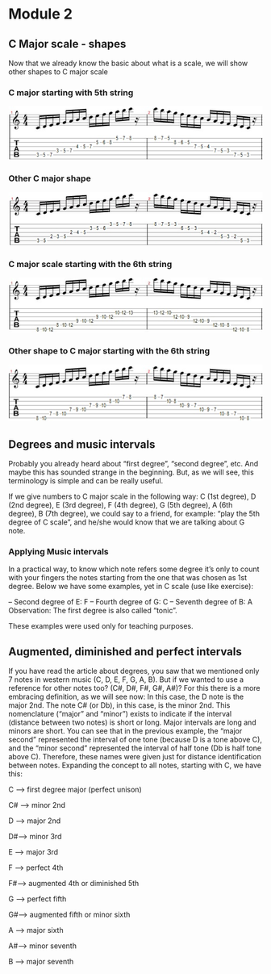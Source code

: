 # Module 2

## C Major scale - shapes

Now that we already know the basic about what is a scale, we will show other shapes to C major scale

### C major starting with 5th string
![Figure 2-1](Images/Module-2/c-major-scale-guitar.jpg)

### Other C major shape
![Figure 2-2](Images/Module-2/c-major-scale-5-string.jpg)

### C major scale starting with the 6th string
![Figure 2-3](Images/Module-2/c-major-scale-6-string.jpg)

### Other shape to C major starting with the 6th string
![Figure 2-4](Images/Module-2/c-major-scale-guitar-6-string.jpg)

## Degrees and music intervals

Probably you already heard about “first degree”, “second degree”, etc. And maybe this has sounded strange in the beginning. But, as we will see, this terminology is simple and can be really useful.

If we give numbers to C major scale in the following way: C (1st degree), D (2nd degree), E (3rd degree), F (4th degree), G (5th degree), A (6th degree), B (7th degree), we could say to a friend, for example: “play the 5th degree of C scale”, and he/she would know that we are talking about G note.

### Applying Music intervals
In a practical way, to know which note refers some degree it’s only to count with your fingers the notes starting from the one that was chosen as 1st degree. Below we have some examples, yet in C scale (use like exercise):

– Second degree of E: F
– Fourth degree of G: C
– Seventh degree of B: A
Observation: The first degree is also called “tonic”.

These examples were used only for teaching purposes.

## Augmented, diminished and perfect intervals

If you have read the article about degrees, you saw that we mentioned only 7 notes in western music (C, D, E, F, G, A, B). But if we wanted to use a reference for other notes too? (C#, D#, F#, G#, A#)? For this there is a more embracing definition, as we will see now:
In this case, the D note is the major 2nd. The note C# (or Db), in this case, is the minor 2nd. This nomenclature (“major” and “minor”) exists to indicate if the interval (distance between two notes) is short or long. Major intervals are long and minors are short. You can see that in the previous example, the “major second” represented the interval of one tone (because D is a tone above C), and the “minor second” represented the interval of half tone (Db is half tone above C). Therefore, these names were given just for distance identification between notes. Expanding the concept to all notes, starting with C, we have this:

C —> first degree major (perfect unison)

C# —> minor 2nd

D —> major 2nd

D#—> minor 3rd

E —> major 3rd

F —> perfect 4th

F#—> augmented 4th or diminished 5th

G —> perfect fifth

G#—> augmented fifth or minor sixth

A —> major sixth

A#—> minor seventh

B —> major seventh
